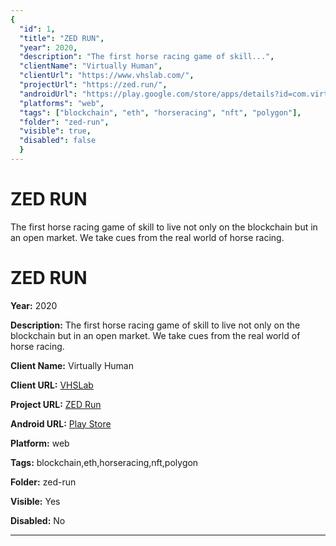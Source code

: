 ```yaml
---
{
  "id": 1,
  "title": "ZED RUN",
  "year": 2020,
  "description": "The first horse racing game of skill...",
  "clientName": "Virtually Human",
  "clientUrl": "https://www.vhslab.com/",
  "projectUrl": "https://zed.run/",
  "androidUrl": "https://play.google.com/store/apps/details?id=com.virtuallyhuman.zed&hl=en_US&gl=US",
  "platforms": "web",
  "tags": ["blockchain", "eth", "horseracing", "nft", "polygon"],
  "folder": "zed-run",
  "visible": true,
  "disabled": false
  }
---
```

# ZED RUN

The first horse racing game of skill to live not only on the blockchain but in an open market. We take cues from the real world of horse racing.



# ZED RUN

**Year:** 2020

**Description:** The first horse racing game of skill to live not only on the blockchain but in an open market. We take cues from the real world of horse racing.

**Client Name:** Virtually Human

**Client URL:** [VHSLab](https://www.vhslab.com/)

**Project URL:** [ZED Run](https://zed.run/)

**Android URL:** [Play Store](https://play.google.com/store/apps/details?id=com.virtuallyhuman.zed&hl=en_US&gl=US)

**Platform:** web

**Tags:** blockchain,eth,horseracing,nft,polygon

**Folder:** zed-run

**Visible:** Yes

**Disabled:** No

---

<!-- other projects -->

